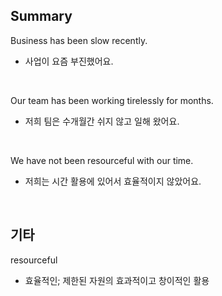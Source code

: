 ## Summary

Business has been slow recently.
- 사업이 요즘 부진했어요.

<br>

Our team has been working tirelessly for months.
- 저희 팀은 수개월간 쉬지 않고 일해 왔어요.

<br>

We have not been resourceful with our time.
- 저희는 시간 활용에 있어서 효율적이지 않았어요.

<br>

## 기타

resourceful
- 효율적인; 제한된 자원의 효과적이고 창이적인 활용
